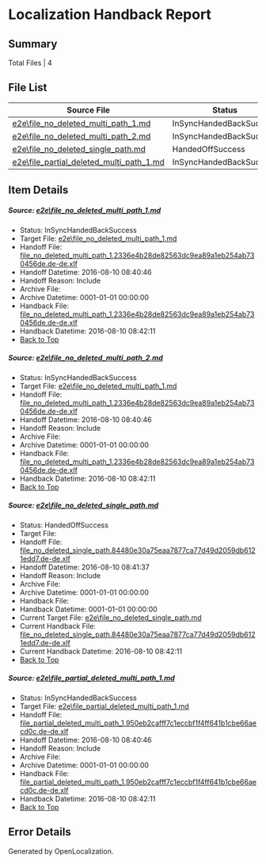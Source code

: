 # <a name='report-top'></a> Localization Handback Report

## Summary
 Total Files | 4

## File List
 Source File | Status | Details 
 ----------- | ------ | ------- 
 [e2e\file_no_deleted_multi_path_1.md](https://github.com/OpenLocalizationTestOrg/oltest/blob/8c4c6a475763e57573689c0a3bffc3fd9aefbc46/e2e/file_no_deleted_multi_path_1.md) | InSyncHandedBackSuccess | [Details](#dadd73bd97fb76af7cbd56ae34d17a018ceefa6b1)
 [e2e\file_no_deleted_multi_path_2.md](https://github.com/OpenLocalizationTestOrg/oltest/blob/d5d87e65db7de26217d7148dbda98a39118adef3/e2e/file_no_deleted_multi_path_2.md) | InSyncHandedBackSuccess | [Details](#dadd73bd97fb76af7cbd56ae34d17a018ceefa6b2)
 [e2e\file_no_deleted_single_path.md](https://github.com/OpenLocalizationTestOrg/oltest/blob/d5d87e65db7de26217d7148dbda98a39118adef3/e2e/file_no_deleted_single_path.md) | HandedOffSuccess | [Details](#ebe6eff7edb1d3dc64bfa86d062d6fa389d0ee743)
 [e2e\file_partial_deleted_multi_path_1.md](https://github.com/OpenLocalizationTestOrg/oltest/blob/8c4c6a475763e57573689c0a3bffc3fd9aefbc46/e2e/file_partial_deleted_multi_path_1.md) | InSyncHandedBackSuccess | [Details](#d60d3a92b977e98c7c453643c3e3c308481c546e4)

## Item Details
##### <a name='dadd73bd97fb76af7cbd56ae34d17a018ceefa6b1'></a> Source: [e2e\file_no_deleted_multi_path_1.md](https://github.com/OpenLocalizationTestOrg/oltest/blob/8c4c6a475763e57573689c0a3bffc3fd9aefbc46/e2e/file_no_deleted_multi_path_1.md)
* Status: InSyncHandedBackSuccess
* Target File: [e2e\file_no_deleted_multi_path_1.md](https://github.com/OpenLocalizationTestOrg/ol-test-dede/blob/7706ca67692d683f97bcbfc40a4f41a143476bc5/e2e/file_no_deleted_multi_path_1.md)
* Handoff File: [file_no_deleted_multi_path_1.2336e4b28de82563dc9ea89a1eb254ab730456de.de-de.xlf](https://github.com/OpenLocalizationTestOrg/olhandoff-e2e/blob/a4b2ca7de5ba529e258ce52a0131de88bb651de3/ol-handoff/OpenLocalizationTestOrg/ol-test-dede/ci/mt/file_no_deleted_multi_path_1.2336e4b28de82563dc9ea89a1eb254ab730456de.de-de.xlf)
* Handoff Datetime: 2016-08-10 08:40:46
* Handoff Reason: Include
* Archive File: 
* Archive Datetime: 0001-01-01 00:00:00
* Handback File: [file_no_deleted_multi_path_1.2336e4b28de82563dc9ea89a1eb254ab730456de.de-de.xlf](https://github.com/OpenLocalizationTestOrg/olhandback-e2e/blob/6b818a8c9bf47e8097f88445d0ba673dea7f0f0a/ol-handback/OpenLocalizationTestOrg/ol-test-dede/ci/mt/file_no_deleted_multi_path_1.2336e4b28de82563dc9ea89a1eb254ab730456de.de-de.xlf)
* Handback Datetime: 2016-08-10 08:42:11
* [Back to Top](#report-top)

##### <a name='dadd73bd97fb76af7cbd56ae34d17a018ceefa6b2'></a> Source: [e2e\file_no_deleted_multi_path_2.md](https://github.com/OpenLocalizationTestOrg/oltest/blob/d5d87e65db7de26217d7148dbda98a39118adef3/e2e/file_no_deleted_multi_path_2.md)
* Status: InSyncHandedBackSuccess
* Target File: [e2e\file_no_deleted_multi_path_1.md](https://github.com/OpenLocalizationTestOrg/ol-test-dede/blob/7706ca67692d683f97bcbfc40a4f41a143476bc5/e2e/file_no_deleted_multi_path_1.md)
* Handoff File: [file_no_deleted_multi_path_1.2336e4b28de82563dc9ea89a1eb254ab730456de.de-de.xlf](https://github.com/OpenLocalizationTestOrg/olhandoff-e2e/blob/a4b2ca7de5ba529e258ce52a0131de88bb651de3/ol-handoff/OpenLocalizationTestOrg/ol-test-dede/ci/mt/file_no_deleted_multi_path_1.2336e4b28de82563dc9ea89a1eb254ab730456de.de-de.xlf)
* Handoff Datetime: 2016-08-10 08:40:46
* Handoff Reason: Include
* Archive File: 
* Archive Datetime: 0001-01-01 00:00:00
* Handback File: [file_no_deleted_multi_path_1.2336e4b28de82563dc9ea89a1eb254ab730456de.de-de.xlf](https://github.com/OpenLocalizationTestOrg/olhandback-e2e/blob/6b818a8c9bf47e8097f88445d0ba673dea7f0f0a/ol-handback/OpenLocalizationTestOrg/ol-test-dede/ci/mt/file_no_deleted_multi_path_1.2336e4b28de82563dc9ea89a1eb254ab730456de.de-de.xlf)
* Handback Datetime: 2016-08-10 08:42:11
* [Back to Top](#report-top)

##### <a name='ebe6eff7edb1d3dc64bfa86d062d6fa389d0ee743'></a> Source: [e2e\file_no_deleted_single_path.md](https://github.com/OpenLocalizationTestOrg/oltest/blob/d5d87e65db7de26217d7148dbda98a39118adef3/e2e/file_no_deleted_single_path.md)
* Status: HandedOffSuccess
* Target File: 
* Handoff File: [file_no_deleted_single_path.84480e30a75eaa7877ca77d49d2059db6121edd7.de-de.xlf](https://github.com/OpenLocalizationTestOrg/olhandoff-e2e/blob/9ff0943486868bb28a888b07a5a77385c6c4b2f1/ol-handoff/OpenLocalizationTestOrg/ol-test-dede/ci/mt/file_no_deleted_single_path.84480e30a75eaa7877ca77d49d2059db6121edd7.de-de.xlf)
* Handoff Datetime: 2016-08-10 08:41:37
* Handoff Reason: Include
* Archive File: 
* Archive Datetime: 0001-01-01 00:00:00
* Handback File: 
* Handback Datetime: 0001-01-01 00:00:00
* Current Target File: [e2e\file_no_deleted_single_path.md](https://github.com/OpenLocalizationTestOrg/ol-test-dede/blob/7706ca67692d683f97bcbfc40a4f41a143476bc5/e2e/file_no_deleted_single_path.md)
* Current Handback File: [file_no_deleted_single_path.84480e30a75eaa7877ca77d49d2059db6121edd7.de-de.xlf](https://github.com/OpenLocalizationTestOrg/olhandback-e2e/blob/6b818a8c9bf47e8097f88445d0ba673dea7f0f0a/ol-handback/OpenLocalizationTestOrg/ol-test-dede/ci/mt/file_no_deleted_single_path.84480e30a75eaa7877ca77d49d2059db6121edd7.de-de.xlf)
* Current Handback Datetime: 2016-08-10 08:42:11
* [Back to Top](#report-top)

##### <a name='d60d3a92b977e98c7c453643c3e3c308481c546e4'></a> Source: [e2e\file_partial_deleted_multi_path_1.md](https://github.com/OpenLocalizationTestOrg/oltest/blob/8c4c6a475763e57573689c0a3bffc3fd9aefbc46/e2e/file_partial_deleted_multi_path_1.md)
* Status: InSyncHandedBackSuccess
* Target File: [e2e\file_partial_deleted_multi_path_1.md](https://github.com/OpenLocalizationTestOrg/ol-test-dede/blob/7706ca67692d683f97bcbfc40a4f41a143476bc5/e2e/file_partial_deleted_multi_path_1.md)
* Handoff File: [file_partial_deleted_multi_path_1.950eb2cafff7c1eccbf1f4ff641b1cbe66aecd0c.de-de.xlf](https://github.com/OpenLocalizationTestOrg/olhandoff-e2e/blob/a4b2ca7de5ba529e258ce52a0131de88bb651de3/ol-handoff/OpenLocalizationTestOrg/ol-test-dede/ci/mt/file_partial_deleted_multi_path_1.950eb2cafff7c1eccbf1f4ff641b1cbe66aecd0c.de-de.xlf)
* Handoff Datetime: 2016-08-10 08:40:46
* Handoff Reason: Include
* Archive File: 
* Archive Datetime: 0001-01-01 00:00:00
* Handback File: [file_partial_deleted_multi_path_1.950eb2cafff7c1eccbf1f4ff641b1cbe66aecd0c.de-de.xlf](https://github.com/OpenLocalizationTestOrg/olhandback-e2e/blob/6b818a8c9bf47e8097f88445d0ba673dea7f0f0a/ol-handback/OpenLocalizationTestOrg/ol-test-dede/ci/mt/file_partial_deleted_multi_path_1.950eb2cafff7c1eccbf1f4ff641b1cbe66aecd0c.de-de.xlf)
* Handback Datetime: 2016-08-10 08:42:11
* [Back to Top](#report-top)


## Error Details

Generated by OpenLocalization.
